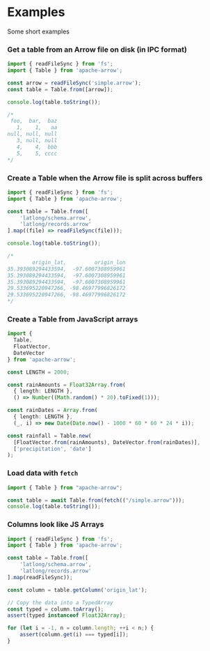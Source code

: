 # Examples

Some short examples

### Get a table from an Arrow file on disk (in IPC format)

```typescript
import { readFileSync } from 'fs';
import { Table } from 'apache-arrow';

const arrow = readFileSync('simple.arrow');
const table = Table.from([arrow]);

console.log(table.toString());

/*
 foo,  bar,  baz
   1,    1,   aa
null, null, null
   3, null, null
   4,    4,  bbb
   5,    5, cccc
*/
```

### Create a Table when the Arrow file is split across buffers

```typescript
import { readFileSync } from 'fs';
import { Table } from 'apache-arrow';

const table = Table.from([
    'latlong/schema.arrow',
    'latlong/records.arrow'
].map((file) => readFileSync(file)));

console.log(table.toString());

/*
        origin_lat,         origin_lon
35.393089294433594,  -97.6007308959961
35.393089294433594,  -97.6007308959961
35.393089294433594,  -97.6007308959961
29.533695220947266, -98.46977996826172
29.533695220947266, -98.46977996826172
*/
```

### Create a Table from JavaScript arrays

```typescript
import {
  Table,
  FloatVector,
  DateVector
} from 'apache-arrow';

const LENGTH = 2000;

const rainAmounts = Float32Array.from(
  { length: LENGTH },
  () => Number((Math.random() * 20).toFixed(1)));

const rainDates = Array.from(
  { length: LENGTH },
  (_, i) => new Date(Date.now() - 1000 * 60 * 60 * 24 * i));

const rainfall = Table.new(
  [FloatVector.from(rainAmounts), DateVector.from(rainDates)],
  ['precipitation', 'date']
);
```

### Load data with `fetch`

```typescript
import { Table } from "apache-arrow";

const table = await Table.from(fetch(("/simple.arrow")));
console.log(table.toString());

```

### Columns look like JS Arrays

```typescript
import { readFileSync } from 'fs';
import { Table } from 'apache-arrow';

const table = Table.from([
    'latlong/schema.arrow',
    'latlong/records.arrow'
].map(readFileSync));

const column = table.getColumn('origin_lat');

// Copy the data into a TypedArray
const typed = column.toArray();
assert(typed instanceof Float32Array);

for (let i = -1, n = column.length; ++i < n;) {
    assert(column.get(i) === typed[i]);
}
```
